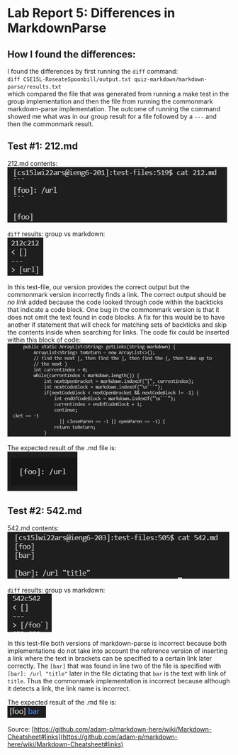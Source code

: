 # **Lab Report 5: Differences in MarkdownParse**

## How I found the differences:
I found the differences by first running the `diff` command: <br />
`diff CSE15L-RoseateSpoonbill/output.txt quiz-markdown/markdown-parse/results.txt` <br />
which compared the file that was generated from running a make test in the group implementation and then the file from running the commonmark markdown-parse implementation. The outcome of running the command showed me what was in our group result for a file followed by a `---` and then the commonmark result.
## Test #1: 212.md
212.md contents:<br />
![212contents](photos\212contents.PNG)

`diff` results: group vs markdown: <br />
![diff212](photos\diff212.PNG)
<br />

In this test-file, our version provides the correct output but the commonmark version incorrectly finds a link. The correct output should be *no link* added because the code looked through code within the backticks that indicate a code block. One bug in the commonmark version is that it does not omit the text found in code blocks. A fix for this would be to have another if statement that will check for matching sets of backticks and skip the contents inside when searching for links.
The code fix could be inserted within this block of code: <br />
![code](photos\212codefix.PNG)

The expected result of the .md file is: <br />
![expected](photos\212expected.PNG)

## Test #2: 542.md
542.md contents:<br />
![542contents](photos\542contents.PNG)

`diff` results: group vs markdown: <br />
![diff542](photos\diff542.PNG)
<br />

In this test-file both versions of markdown-parse is incorrect because both implementations do not take into account the reference version of inserting a link where the text in brackets can be specified to a certain link later correctly. The `[bar]` that was found in line two of the file is specified with `[bar]: /url "title"` later in the file dictating that `bar` is the text with link of `title`. Thus the commonmark implementation is incorrect because although it detects a link, the link name is incorrect.

The expected result of the .md file is: <br />
![expected](photos\542expected.PNG)
<br />

Source: [https://github.com/adam-p/markdown-here/wiki/Markdown-Cheatsheet#links](https://github.com/adam-p/markdown-here/wiki/Markdown-Cheatsheet#links)

